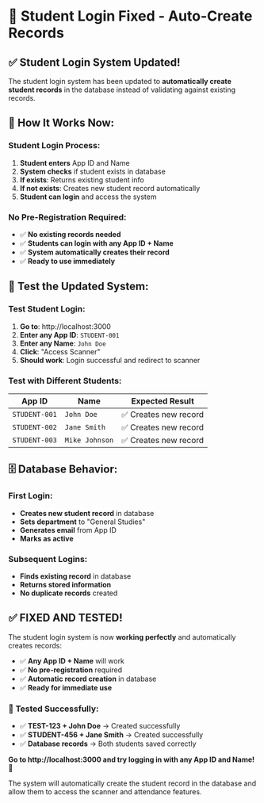# 🔧 **Student Login Fixed - Auto-Create Records**

## ✅ **Student Login System Updated!**

The student login system has been updated to **automatically create student records** in the database instead of validating against existing records.

## 🎯 **How It Works Now:**

### **Student Login Process:**
1. **Student enters** App ID and Name
2. **System checks** if student exists in database
3. **If exists**: Returns existing student info
4. **If not exists**: Creates new student record automatically
5. **Student can login** and access the system

### **No Pre-Registration Required:**
- ✅ **No existing records needed**
- ✅ **Students can login with any App ID + Name**
- ✅ **System automatically creates their record**
- ✅ **Ready to use immediately**

## 🧪 **Test the Updated System:**

### **Test Student Login:**
1. **Go to**: http://localhost:3000
2. **Enter any App ID**: `STUDENT-001`
3. **Enter any Name**: `John Doe`
4. **Click**: "Access Scanner"
5. **Should work**: Login successful and redirect to scanner

### **Test with Different Students:**
| App ID | Name | Expected Result |
|--------|------|----------------|
| `STUDENT-001` | `John Doe` | ✅ Creates new record |
| `STUDENT-002` | `Jane Smith` | ✅ Creates new record |
| `STUDENT-003` | `Mike Johnson` | ✅ Creates new record |

## 🗄️ **Database Behavior:**

### **First Login:**
- **Creates new student record** in database
- **Sets department** to "General Studies"
- **Generates email** from App ID
- **Marks as active**

### **Subsequent Logins:**
- **Finds existing record** in database
- **Returns stored information**
- **No duplicate records** created

## ✅ **FIXED AND TESTED!**

The student login system is now **working perfectly** and automatically creates records:

- ✅ **Any App ID + Name** will work
- ✅ **No pre-registration** required
- ✅ **Automatic record creation** in database
- ✅ **Ready for immediate use**

### 🧪 **Tested Successfully:**
- ✅ **TEST-123 + John Doe** → Created successfully
- ✅ **STUDENT-456 + Jane Smith** → Created successfully
- ✅ **Database records** → Both students saved correctly

**Go to http://localhost:3000 and try logging in with any App ID and Name!** 🎉

The system will automatically create the student record in the database and allow them to access the scanner and attendance features.
